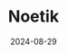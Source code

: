 ---  
layout: startup_page  
title: "Noetik"  
id: "noetik.ai"  
permalink: "/noetiknoetik.ai08292024/"  
website: "https://www.noetik.ai/"  
funding_round: "Series A"  
funding_amount: "$40M"  
investors: "Polaris Partners, Khosla Ventures, Wittington Ventures, Breakout Ventures, DCVC, Zetta Venture Partners, Catalio Capital Management, 11.2 Capital, Epic Ventures, Intermountain Ventures, North South Ventures, ApSTAT Technologies, Linearis Labs and Ventures Fund"  
about: "Noetik is an AI-native biotech company using self-supervised machine learning and high-throughput spatial data to develop next-generation cancer therapeutics. They've built a discovery and development platform combining human multimodal spatial omics data with a CRISPR perturbation platform to train foundation models of tissue and tumor biology. This fuels their discovery of novel cancer therapeutic candidates."  
markets: "Biotechnology, AI, Oncology, Life Science, Drug Discovery, Other Healthcare Technology Systems, Big Data, Artificial Intelligence & Machine Learning, HealthTech, Life Sciences"  
hq: "South San Francisco, California, United States"  
founded_year: "2022"  
linkedin: "https://www.linkedin.com/company/noetik-inc"  
twitter: "https://twitter.com/noetik_ai"  
instagram: ""  
facebook: ""  
crunchbase: "https://www.crunchbase.com/organization/noetik"  
pitchbook: "https://pitchbook.com/profiles/company/515936-35"  

date_display: "29-Aug-2024"  
date: "2024-08-29"

# SEO Optimization  
meta_title: "Noetik - Series A Funding ($40M)"  
meta_description: "Noetik, Noetik is an AI-native biotech company using self-supervised machine learning and high-throughput spatial data to develop next-generation cancer thera..."  
meta_keywords: "Noetik, Biotechnology, AI, Oncology, Life Science, Drug Discovery, Other Healthcare Technology Systems, Big Data, Artificial Intelligence & Machine Learning, HealthTech, Life Sciences, Series A funding"  
canonical_url: "https://startup.projectstartups.com/noetiknoetik.ai08292024/"  
---